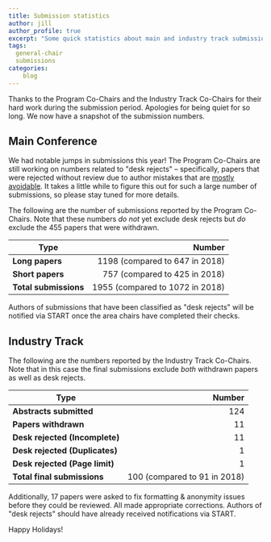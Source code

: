 ```yaml
---
title: Submission statistics
author: jill
author_profile: true
excerpt: "Some quick statistics about main and industry track submissions received."
tags:
  general-chair
  submissions
categories:
    blog
---
```


Thanks to the Program Co-Chairs and the Industry Track Co-Chairs for their hard work during the submission period. Apologies for being quiet for so long. We now have a snapshot of the submission numbers. 

## Main Conference

We had notable jumps in submissions this year! The Program Co-Chairs are still working on numbers related to "desk rejects" &ndash; specifically, papers that were rejected without review due to author mistakes that are [mostly avoidable](https://naacl2018.wordpress.com/2017/12/24/reject-without-review-avoidable-mistakes/). It takes a little while to figure this out for such a large number of submissions, so please stay tuned for more details. 

The following are the number of submissions reported by the Program Co-Chairs. Note that these numbers _do not_ yet exclude desk rejects but _do_ exclude the 455 papers that were withdrawn.

| Type | Number |
|---------------------------| -----:| 
| **Long papers** | 1198 (compared to 647 in 2018) |
| **Short papers** | 757 (compared to 425 in 2018) |
| **Total submissions** | 1955 (compared to 1072 in 2018) | 

Authors of submissions that have been classified as "desk rejects" will be notified via START once the area chairs have completed their checks.


## Industry Track

The following are the numbers reported by the Industry Track Co-Chairs. Note that in this case the final submissions exclude _both_ withdrawn papers as well as desk rejects.

| Type | Number |
| ---- | ------:|
| **Abstracts submitted** | 124 | 
| **Papers withdrawn** | 11 |
| **Desk rejected (Incomplete)** | 11 | 
| **Desk rejected (Duplicates)** | 1 | 
| **Desk rejected (Page limit)** | 1 |
| **Total final submissions** | 100 (compared to 91 in 2018) |

Additionally, 17 papers were asked to fix formatting & anonymity issues before they could be reviewed. All made appropriate corrections. Authors of "desk rejects" should have already received notifications via START. 

Happy Holidays!

